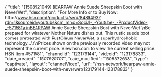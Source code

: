 {
    "title": "[1508521049] BEARPAW Annie Suede Sheepskin Boot with NeverWet",
    "description": "For More Info or to Buy Now: http:\/\/www.hsn.com\/products\/seo\/8489493?rdr=1&sourceid=youtube&cm_mmc=Social-_-Youtube-_-ProductVideo-_-571581\r\nBEARPAW Annie Suede Sheepskin Boot with NeverWet \nBe prepared for whatever Mother Nature dishes out. This rustic suede boot comes pretreated with RustOleum NeverWet, a superhydrophobic technology...\r\nPrices shown on the previously recorded video may not represent the current price.  View hsn.com to view the current selling price. HSN Item #571581",
    "channelid": "123179144",
    "videoid": "123178833",
    "date_created": "1507920707",
    "date_modified": "1508372633",
    "type": "captivate",
    "layout": "channelVideo",
    "url": "\/hsn-network\/bearpaw-annie-suede-sheepskin-boot-with-neverwet\/123179144-123178833"
}